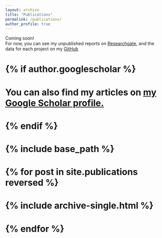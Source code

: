```yaml
---
layout: archive
title: "Publications"
permalink: /publications/
author_profile: true
---
```


Coming soon! <br> For now, you can see my unpublished reports on [Researchgate](https://www.researchgate.net/profile/Vinicius-Jameli), and the data for each project on my [GitHub](https://github.com/Vjameli)



# {% if author.googlescholar %}
#   You can also find my articles on <u><a href="{{author.googlescholar}}">my Google Scholar profile</a>.</u>
# {% endif %}

# {% include base_path %}

# {% for post in site.publications reversed %}
#  {% include archive-single.html %}
# {% endfor %}
